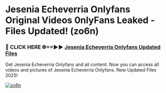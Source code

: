 # Jesenia Echeverria Onlyfans Original Videos 0nlyFans Leaked - Files Updated! (zo6n)

<h3>🔴 CLICK HERE 🌐==►► <a href="https://tinyurl.com/ehrbuxhb" rel="nofollow">Jesenia Echeverria Onlyfans Updated Files</a></h3>

Get Jesenia Echeverria Onlyfans and all content. Now you can access all videos and pictures of Jesenia Echeverria Onlyfans. New Updated Files 2025!

[![zo6n](https://i.imgur.com/lVYEuWS.gif)](https://tinyurl.com/ehrbuxhb)
